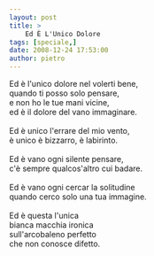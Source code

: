 ```yaml
---
layout: post
title: >
    Ed È L'Unico Dolore
tags: [speciale,]
date: 2008-12-24 17:53:00
author: pietro
---
```

Ed è l'unico dolore nel volerti bene,<br/>quando ti posso solo pensare,<br/>e non ho le tue mani vicine,<br/>ed è il dolore del vano immaginare.<br/><br/>Ed è unico l'errare del mio vento,<br/>è unico è bizzarro, è labirinto.<br/><br/>Ed è vano ogni silente pensare,<br/>c'è sempre qualcos'altro cui badare.<br/><br/>Ed è vano ogni cercar la solitudine<br/>quando cerco solo una tua immagine.<br/><br/>Ed è questa l'unica<br/>bianca macchia ironica<br/>sull'arcobaleno perfetto<br/>che non conosce difetto.
